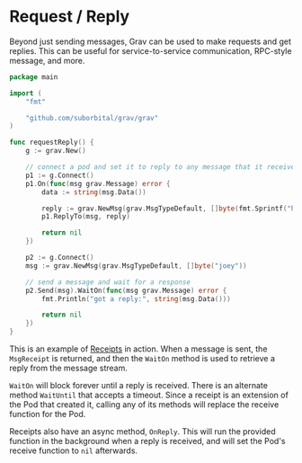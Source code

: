 # Request / Reply

Beyond just sending messages, Grav can be used to make requests and get replies. This can be useful for service-to-service communication, RPC-style message, and more.

```go
package main

import (
	"fmt"

	"github.com/suborbital/grav/grav"
)

func requestReply() {
	g := grav.New()

	// connect a pod and set it to reply to any message that it receives
	p1 := g.Connect()
	p1.On(func(msg grav.Message) error {
		data := string(msg.Data())

		reply := grav.NewMsg(grav.MsgTypeDefault, []byte(fmt.Sprintf("hey %s", data)))
		p1.ReplyTo(msg, reply)

		return nil
	})

	p2 := g.Connect()
	msg := grav.NewMsg(grav.MsgTypeDefault, []byte("joey"))

	// send a message and wait for a response
	p2.Send(msg).WaitOn(func(msg grav.Message) error {
		fmt.Println("got a reply:", string(msg.Data()))

		return nil
	})
}

```

This is an example of [Receipts](../concepts/receipts.md) in action. When a message is sent, the `MsgReceipt` is returned, and then the `WaitOn` method is used to retrieve a reply from the message stream.

`WaitOn` will block forever until a reply is received. There is an alternate method `WaitUntil` that accepts a timeout. Since a receipt is an extension of the Pod that created it, calling any of its methods will replace the receive function for the Pod. 

Receipts also have an async method, `OnReply`. This will run the provided function in the background when a reply is received, and will set the Pod's receive function to `nil` afterwards.

